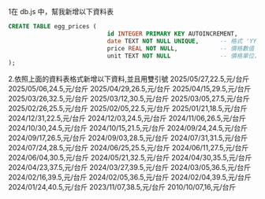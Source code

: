 
1在 db.js 中，幫我新增以下資料表
```sql
CREATE TABLE egg_prices (
                            id INTEGER PRIMARY KEY AUTOINCREMENT,
                            date TEXT NOT NULL UNIQUE,      -- 格式 'YYYY-MM-DD'
                            price REAL NOT NULL,            -- 價格數值
                            unit TEXT NOT NULL              -- 價格單位，例如 '元/台斤'
);
```
2.依照上面的資料表格式新增以下資料,並且用雙引號
2025/05/27,22.5,元/台斤
2025/05/06,24.5,元/台斤
2025/04/29,26.5,元/台斤
2025/04/15,29.5,元/台斤
2025/03/26,32.5,元/台斤
2025/03/12,30.5,元/台斤
2025/03/05,27.5,元/台斤
2025/02/26,25.5,元/台斤
2025/02/05,22.5,元/台斤
2025/01/21,18.5,元/台斤
2024/12/31,22.5,元/台斤
2024/12/03,24.5,元/台斤
2024/11/06,26.5,元/台斤
2024/10/30,24.5,元/台斤
2024/10/15,21.5,元/台斤
2024/09/24,24.5,元/台斤
2024/09/17,26.5,元/台斤
2024/09/03,28.5,元/台斤
2024/07/31,31.5,元/台斤
2024/07/24,28.5,元/台斤
2024/06/25,25.5,元/台斤
2024/06/11,27.5,元/台斤
2024/06/04,30.5,元/台斤
2024/05/21,32.5,元/台斤
2024/04/30,35.5,元/台斤
2024/04/23,37.5,元/台斤
2024/03/27,39.5,元/台斤
2024/03/05,36.5,元/台斤
2024/02/16,39.5,元/台斤
2024/02/05,36.5,元/台斤
2024/02/04,39.5,元/台斤
2024/01/24,40.5,元/台斤
2023/11/07,38.5,元/台斤
2010/10/07,16,元/台斤
